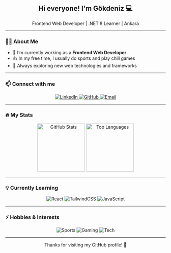 <h2 align="center">Hi everyone! I'm Gökdeniz 💻</h2>
<p align="center">Frontend Web Developer | .NET 8 Learner | Ankara</p>

---

### 👨‍💻 About Me
- 🔭 I’m currently working as a **Frontend Web Developer**  
- 👍 In my free time, I usually do sports and play chill games  
- 🌱 Always exploring new web technologies and frameworks  

---

### 📫 Connect with me
<p align="center">
  <a href="https://www.linkedin.com/in/gokdeniz-can/" target="_blank">
    <img src="https://img.shields.io/badge/LinkedIn-0077B5?style=for-the-badge&logo=linkedin&logoColor=white" alt="LinkedIn"/>
  </a>
  <a href="https://github.com/gkdnzcan" target="_blank">
    <img src="https://img.shields.io/badge/GitHub-181717?style=for-the-badge&logo=github&logoColor=white" alt="GitHub"/>
  </a>
  <a href="mailto:gokdenizcan2505@gmail.com" target="_blank">
    <img src="https://img.shields.io/badge/Email-D14836?style=for-the-badge&logo=gmail&logoColor=white" alt="Email"/>
  </a>
</p>

---

### 🔥 My Stats
<p align="center">
<img src="https://github-readme-stats.vercel.app/api?username=gkdnzcan&show_icons=true&count_private=false&include_all_commits=false&theme=radical" height="150" alt="GitHub Stats"/>
<img src="https://github-readme-stats.vercel.app/api/top-langs/?username=gkdnzcan&layout=compact&langs_count=5&theme=radical" height="150" alt="Top Languages"/>
</p>

---

### 💡 Currently Learning
<p align="center">
  <img src="https://img.shields.io/badge/React-61DAFB?style=for-the-badge&logo=react&logoColor=black" alt="React"/>
  <img src="https://img.shields.io/badge/TailwindCSS-06B6D4?style=for-the-badge&logo=tailwind-css&logoColor=white" alt="TailwindCSS"/>
  <img src="https://img.shields.io/badge/JavaScript-F7DF1E?style=for-the-badge&logo=javascript&logoColor=black" alt="JavaScript"/>
</p>

---

### ⚡ Hobbies & Interests
<p align="center">
  <img src="https://img.shields.io/badge/Sports-FF5733?style=for-the-badge" alt="Sports"/>
  <img src="https://img.shields.io/badge/Chill%20Gaming-33FF57?style=for-the-badge" alt="Gaming"/>
  <img src="https://img.shields.io/badge/Tech%20Exploration-3357FF?style=for-the-badge" alt="Tech"/>
</p>

---

<p align="center">Thanks for visiting my GitHub profile! 🚀</p>
